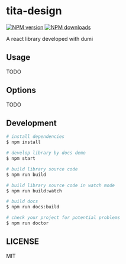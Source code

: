 # tita-design

[![NPM version](https://img.shields.io/npm/v/tita-design.svg?style=flat)](https://npmjs.org/package/tita-design)
[![NPM downloads](http://img.shields.io/npm/dm/tita-design.svg?style=flat)](https://npmjs.org/package/tita-design)

A react library developed with dumi

## Usage

TODO

## Options

TODO

## Development

```bash
# install dependencies
$ npm install

# develop library by docs demo
$ npm start

# build library source code
$ npm run build

# build library source code in watch mode
$ npm run build:watch

# build docs
$ npm run docs:build

# check your project for potential problems
$ npm run doctor
```

## LICENSE

MIT
